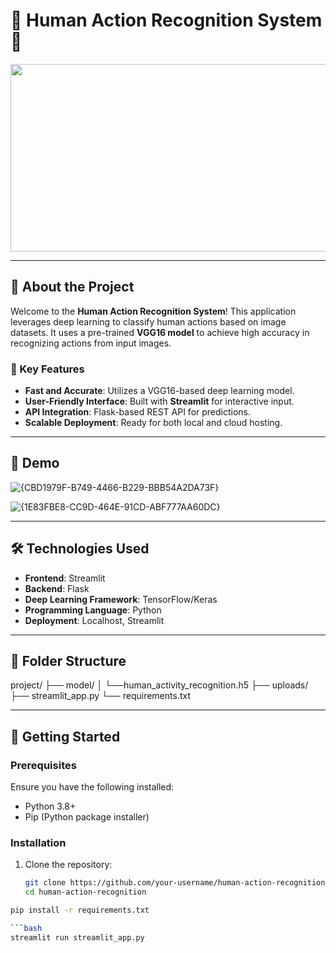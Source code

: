 # 🕺 Human Action Recognition System 🎥

<p align="center">
  <img src="https://media.giphy.com/media/QNFhOolVeCzPQ2Mx85/giphy.gif" width="600" height="300"/>
</p>

---

## 🚀 About the Project

Welcome to the **Human Action Recognition System**! This application leverages deep learning to classify human actions based on image datasets. It uses a pre-trained **VGG16 model** to achieve high accuracy in recognizing actions from input images.

### 🌟 Key Features
- **Fast and Accurate**: Utilizes a VGG16-based deep learning model.
- **User-Friendly Interface**: Built with **Streamlit** for interactive input.
- **API Integration**: Flask-based REST API for predictions.
- **Scalable Deployment**: Ready for both local and cloud hosting.

---

## 📸 Demo

![{CBD1979F-B749-4466-B229-BBB54A2DA73F}](https://github.com/user-attachments/assets/0845de37-cf41-4f7c-af41-354cbeeb27bf)

![{1E83FBE8-CC9D-464E-91CD-ABF777AA60DC}](https://github.com/user-attachments/assets/c3dac0a8-97e9-427a-8d85-9b3819af6311)


---

## 🛠️ Technologies Used

- **Frontend**: Streamlit
- **Backend**: Flask
- **Deep Learning Framework**: TensorFlow/Keras
- **Programming Language**: Python
- **Deployment**: Localhost, Streamlit

---

## 📂 Folder Structure
project/
├── model/
│   └──human_activity_recognition.h5
├── uploads/
├── streamlit_app.py
└── requirements.txt


---

## 🚀 Getting Started

### Prerequisites

Ensure you have the following installed:
- Python 3.8+
- Pip (Python package installer)

### Installation

1. Clone the repository:
   ```bash
   git clone https://github.com/your-username/human-action-recognition.git
   cd human-action-recognition
   
  ```bash
  pip install -r requirements.txt

```bash
  streamlit run streamlit_app.py



